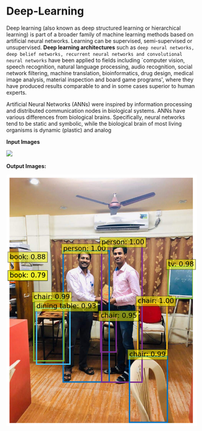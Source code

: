 # Deep-Learning
Deep learning (also known as deep structured learning or hierarchical learning) is part of a broader family of machine learning methods based on artificial neural networks. Learning can be supervised, semi-supervised or unsupervised. **Deep learning architectures** such as `deep neural networks, deep belief networks, recurrent neural networks and convolutional neural networks` have been applied to fields including `computer vision, speech recognition, natural language processing, audio recognition, social network filtering, machine translation, bioinformatics, drug design, medical image analysis, material inspection and board game programs', where they have produced results comparable to and in some cases superior to human experts.

Artificial Neural Networks (ANNs) were inspired by information processing and distributed communication nodes in biological systems. ANNs have various differences from biological brains. Specifically, neural networks tend to be static and symbolic, while the biological brain of most living organisms is dynamic (plastic) and analog

**Input Images**

![](https://lh3.googleusercontent.com/-DSEAJ--cNFc/XtnlB3Y1DlI/AAAAAAAAoY4/3xHa-eGLuFgSVRQSNCzWOcLgwsIyYPmTQCK8BGAsYHg/s0/IMG-20200122-WA0013.jpg)

**Output Images:**

![](img/download.png)
